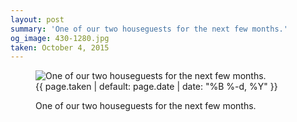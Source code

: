 ```yaml
---
layout: post
summary: 'One of our two houseguests for the next few months.'
og_image: 430-1280.jpg
taken: October 4, 2015
---
```


<figure class="post" data-src="{{ site.assets_url }}/{{ page.og_image }}">
<img alt="One of our two houseguests for the next few months." sizes="(min-width: 700px) 50vw, calc(100vw - 2rem)" src="{{ site.assets_url }}/430-640.jpg" srcset="{{ site.assets_url }}/430-1280.jpg 1280w, {{ site.assets_url }}/430-960.jpg 960w, {{ site.assets_url }}/430-640.jpg 640w, {{ site.assets_url }}/430-320.jpg 320w"/>
<figcaption>
<time>{{ page.taken | default: page.date | date: "%B %-d, %Y" }}</time>
<p>One of our two houseguests for the next few months.</p>
</figcaption>
</figure>

